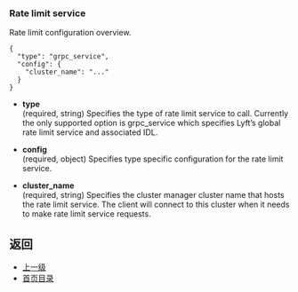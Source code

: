 ### Rate limit service
Rate limit configuration overview.

```
{
  "type": "grpc_service",
  "config": {
    "cluster_name": "..."
  }
}
```
- **type**<br />
	(required, string) Specifies the type of rate limit service to call. Currently the only supported option is grpc_service which specifies Lyft’s global rate limit service and associated IDL.

- **config**<br />
	(required, object) Specifies type specific configuration for the rate limit service.


- **cluster_name**<br />
	(required, string) Specifies the cluster manager cluster name that hosts the rate limit service. The client will connect to this cluster when it needs to make rate limit service requests.





## 返回
- [上一级](../v1APIreference.md)
- [首页目录](../README.md)

